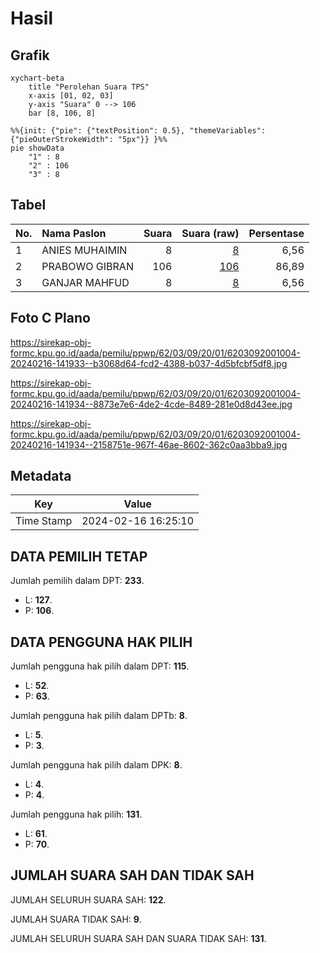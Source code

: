 # Hasil

## Grafik

```mermaid
xychart-beta
    title "Perolehan Suara TPS"
    x-axis [01, 02, 03]
    y-axis "Suara" 0 --> 106
    bar [8, 106, 8]
```

```mermaid
%%{init: {"pie": {"textPosition": 0.5}, "themeVariables": {"pieOuterStrokeWidth": "5px"}} }%%
pie showData
    "1" : 8
    "2" : 106
    "3" : 8
```

## Tabel

| No. | Nama Paslon    | Suara | Suara (raw) | Persentase |
|:--- |:-------------- | -----:| -----------:| ----------:|
| 1   | ANIES MUHAIMIN | 8     | [8][p-1]    | 6,56       |
| 2   | PRABOWO GIBRAN | 106   | [106][p-2]  | 86,89      |
| 3   | GANJAR MAHFUD  | 8     | [8][p-3]    | 6,56       |


[p-1]: https://github.com/gigit-pemilu/pemilu-2024-62-kalimantan-tengah/blob/main/pilpres/hitung-suara/sub/62-kalimantan-tengah/sub/03-kapuas/sub/09-mantangai/sub/2001-manusup/sub/004-tps/sub/paslon-1.txt
[p-2]: https://github.com/gigit-pemilu/pemilu-2024-62-kalimantan-tengah/blob/main/pilpres/hitung-suara/sub/62-kalimantan-tengah/sub/03-kapuas/sub/09-mantangai/sub/2001-manusup/sub/004-tps/sub/paslon-2.txt
[p-3]: https://github.com/gigit-pemilu/pemilu-2024-62-kalimantan-tengah/blob/main/pilpres/hitung-suara/sub/62-kalimantan-tengah/sub/03-kapuas/sub/09-mantangai/sub/2001-manusup/sub/004-tps/sub/paslon-3.txt

## Foto C Plano

https://sirekap-obj-formc.kpu.go.id/aada/pemilu/ppwp/62/03/09/20/01/6203092001004-20240216-141933--b3068d64-fcd2-4388-b037-4d5bfcbf5df8.jpg

https://sirekap-obj-formc.kpu.go.id/aada/pemilu/ppwp/62/03/09/20/01/6203092001004-20240216-141934--8873e7e6-4de2-4cde-8489-281e0d8d43ee.jpg

https://sirekap-obj-formc.kpu.go.id/aada/pemilu/ppwp/62/03/09/20/01/6203092001004-20240216-141934--2158751e-967f-46ae-8602-362c0aa3bba9.jpg


## Metadata

| Key        | Value               |
| ---------- | ------------------- |
| Time Stamp | 2024-02-16 16:25:10 |


## DATA PEMILIH TETAP

Jumlah pemilih dalam DPT: **233**.
 * L: **127**.
 * P: **106**.

## DATA PENGGUNA HAK PILIH

Jumlah pengguna hak pilih dalam DPT: **115**.
 * L: **52**.
 * P: **63**.

Jumlah pengguna hak pilih dalam DPTb: **8**.
 * L: **5**.
 * P: **3**.

Jumlah pengguna hak pilih dalam DPK: **8**.
 * L: **4**.
 * P: **4**.

Jumlah pengguna hak pilih: **131**.
 * L: **61**.
 * P: **70**.

## JUMLAH SUARA SAH DAN TIDAK SAH

JUMLAH SELURUH SUARA SAH: **122**.

JUMLAH SUARA TIDAK SAH: **9**.

JUMLAH SELURUH SUARA SAH DAN SUARA TIDAK SAH: **131**.


